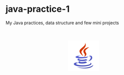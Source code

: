 # java-practice-1
My Java practices, data structure and few mini projects

<br />
<br />
<div align="center">
<img src="./images/icon.png" alt="Icon">
</div>
